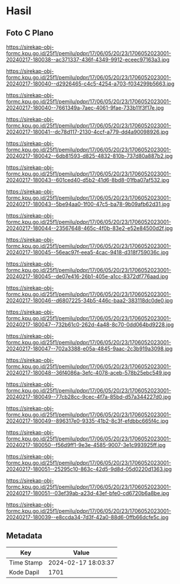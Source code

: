 # Hasil

## Foto C Plano

https://sirekap-obj-formc.kpu.go.id/25f1/pemilu/pdpr/17/06/05/20/23/1706052023001-20240217-180038--ac371337-436f-4349-9912-eceec97163a3.jpg

https://sirekap-obj-formc.kpu.go.id/25f1/pemilu/pdpr/17/06/05/20/23/1706052023001-20240217-180040--d2926465-c4c5-4254-a703-f034299b5663.jpg

https://sirekap-obj-formc.kpu.go.id/25f1/pemilu/pdpr/17/06/05/20/23/1706052023001-20240217-180040--7661349a-7aec-4061-9fae-733b11f3f17e.jpg

https://sirekap-obj-formc.kpu.go.id/25f1/pemilu/pdpr/17/06/05/20/23/1706052023001-20240217-180041--dc78d117-2130-4ccf-a779-dd4a90098926.jpg

https://sirekap-obj-formc.kpu.go.id/25f1/pemilu/pdpr/17/06/05/20/23/1706052023001-20240217-180042--6db81593-d825-4832-810b-737d80a887b2.jpg

https://sirekap-obj-formc.kpu.go.id/25f1/pemilu/pdpr/17/06/05/20/23/1706052023001-20240217-180043--601ced40-d5b2-41d6-8bd8-01fba07af532.jpg

https://sirekap-obj-formc.kpu.go.id/25f1/pemilu/pdpr/17/06/05/20/23/1706052023001-20240217-180043--5be94aa0-1f00-47c5-ba78-9b09afb62d31.jpg

https://sirekap-obj-formc.kpu.go.id/25f1/pemilu/pdpr/17/06/05/20/23/1706052023001-20240217-180044--23567648-465c-4f0b-83e2-e52e84500d2f.jpg

https://sirekap-obj-formc.kpu.go.id/25f1/pemilu/pdpr/17/06/05/20/23/1706052023001-20240217-180045--56eac97f-eea5-4cac-9418-d318f759036c.jpg

https://sirekap-obj-formc.kpu.go.id/25f1/pemilu/pdpr/17/06/05/20/23/1706052023001-20240217-180045--de07e416-26b1-405e-a1cc-8372df776aad.jpg

https://sirekap-obj-formc.kpu.go.id/25f1/pemilu/pdpr/17/06/05/20/23/1706052023001-20240217-180046--d6807225-34b5-446c-baa2-383118dc0de0.jpg

https://sirekap-obj-formc.kpu.go.id/25f1/pemilu/pdpr/17/06/05/20/23/1706052023001-20240217-180047--732b61c0-262d-4a48-8c70-0dd064bd9228.jpg

https://sirekap-obj-formc.kpu.go.id/25f1/pemilu/pdpr/17/06/05/20/23/1706052023001-20240217-180047--702a3388-e05a-4845-9aac-2c3b919a3098.jpg

https://sirekap-obj-formc.kpu.go.id/25f1/pemilu/pdpr/17/06/05/20/23/1706052023001-20240217-180048--36f4086a-3efc-4078-aceb-578b25ebc549.jpg

https://sirekap-obj-formc.kpu.go.id/25f1/pemilu/pdpr/17/06/05/20/23/1706052023001-20240217-180049--77cb28cc-9cec-4f7a-85bd-d57a344227d0.jpg

https://sirekap-obj-formc.kpu.go.id/25f1/pemilu/pdpr/17/06/05/20/23/1706052023001-20240217-180049--896317e0-9335-41b2-8c3f-efdbbc665f4c.jpg

https://sirekap-obj-formc.kpu.go.id/25f1/pemilu/pdpr/17/06/05/20/23/1706052023001-20240217-180050--f56d9ff1-9e3e-4585-9007-3e1c993925ff.jpg

https://sirekap-obj-formc.kpu.go.id/25f1/pemilu/pdpr/17/06/05/20/23/1706052023001-20240217-180051--25295c10-863c-42d5-9d8d-05d0220d1363.jpg

https://sirekap-obj-formc.kpu.go.id/25f1/pemilu/pdpr/17/06/05/20/23/1706052023001-20240217-180051--03ef39ab-a23d-43ef-bfe0-cd6720b6a8be.jpg

https://sirekap-obj-formc.kpu.go.id/25f1/pemilu/pdpr/17/06/05/20/23/1706052023001-20240217-180039--e8ccda34-7d3f-42a0-88d6-0ffb66dcfe5c.jpg


## Metadata

| Key        | Value               |
| ---------- | ------------------- |
| Time Stamp | 2024-02-17 18:03:37 |
| Kode Dapil | 1701                |



